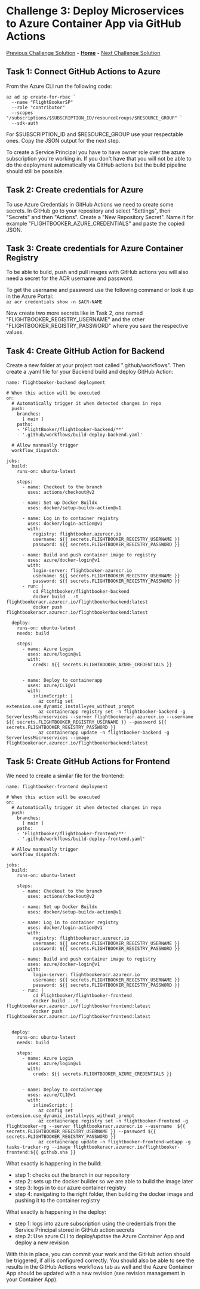 # Challenge 3: Deploy Microservices to Azure Container App via GitHub Actions

[Previous Challenge Solution](02-Azure-Container-Apps-solution.md) - **[Home](../README.md)** - [Next Challenge Solution](04-FrontDoor-solution.md)

## Task 1: Connect GitHub Actions to Azure

From the Azure CLI run the following code: 
```
az ad sp create-for-rbac `
  --name "FlightBookerSP"
  --role "contributor"
  --scopes "/subscriptions/$SUBSCRIPTION_ID/resourceGroups/$RESOURCE_GROUP" `
  --sdk-auth
```
For $SUBSCRIPTION_ID and $RESOURCE_GROUP use your respectable ones. 
Copy the JSON output for the next step.

To create a Service Principal you have to have owner role over the azure subscription you're working in. If you don't have that you will not be able to do the deployment automatically via GitHub actions but the build pipeline should still be possible.

## Task 2: Create credentials for Azure

To use Azure Credentials in GitHub Actions we need to create some secrets. In GitHub go to your repository and select "Settings", then "Secrets" and then "Actions". Create a "New Repository Secret".
Name it for example "FLIGHTBOOKER_AZURE_CREDENTIALS" and paste the copied JSON.

## Task 3: Create credentials for Azure Container Registry

To be able to build, push and pull images with GitHub actions you will also need a secret for the ACR username and password.

To get the username and password use the following command or look it up in the Azure Portal: <br>
`az acr credentials show -n $ACR-NAME`
<br>

Now create two more secrets like in Task 2, one named "FLIGHTBOOKER_REGISTRY_USERNAME" and the other "FLIGHTBOOKER_REGISTRY_PASSWORD" where you save the respective values. 

## Task 4: Create GitHub Action for Backend

Create a new folder at your project root called ".github/workflows". Then create a .yaml file for your Backend build and deploy GitHub Action:

```
name: flightbooker-backend deployment

# When this action will be executed
on:
  # Automatically trigger it when detected changes in repo
  push:
    branches: 
      [ main ]
    paths:
    - 'FlightBooker/flightbooker-backend/**'
    - '.github/workflows/build-deploy-backend.yaml'

  # Allow mannually trigger 
  workflow_dispatch:      

jobs:
  build:
    runs-on: ubuntu-latest

    steps:
      - name: Checkout to the branch
        uses: actions/checkout@v2

      - name: Set up Docker Buildx
        uses: docker/setup-buildx-action@v1

      - name: Log in to container registry
        uses: docker/login-action@v1
        with:
          registry: flightbooker.azurecr.io
          username: ${{ secrets.FLIGHTBOOKER_REGISTRY_USERNAME }}
          password: ${{ secrets.FLIGHTBOOKER_REGISTRY_PASSWORD }}

      - name: Build and push container image to registry
        uses: azure/docker-login@v1
        with:
          login-server: flightbooker-azurecr.io
          username: ${{ secrets.FLIGHTBOOKER_REGISTRY_USERNAME }}
          password: ${{ secrets.FLIGHTBOOKER_REGISTRY_PASSWORD }}
      - run: |
          cd Flightbooker/flightbooker-backend
          docker build . -t flightbookeracr.azurecr.io/flightbookerbackend:latest
          docker push flightbookeracr.azurecr.io/flightbookerbackend:latest

  deploy:
    runs-on: ubuntu-latest
    needs: build
    
    steps:
      - name: Azure Login
        uses: azure/login@v1
        with:
          creds: ${{ secrets.FLIGHTBOOKER_AZURE_CREDENTIALS }}


      - name: Deploy to containerapp
        uses: azure/CLI@v1
        with:
          inlineScript: |
            az config set extension.use_dynamic_install=yes_without_prompt
            az containerapp registry set -n flightbooker-backend -g ServerlessMicroservices --server flightbookeracr.azurecr.io --username  ${{ secrets.FLIGHTBOOKER_REGISTRY_USERNAME }} --password ${{ secrets.FLIGHTBOOKER_REGISTRY_PASSWORD }}
            az containerapp update -n flightbooker-backend -g ServerlessMicroservices --image flightbookeracr.azurecr.io/flightbookerbackend:latest
```

## Task 5: Create GitHub Actions for Frontend

We need to create a similar file for the frontend:
```
name: flightbooker-frontend deployment

# When this action will be executed
on:
  # Automatically trigger it when detected changes in repo
  push:
    branches: 
      [ main ]
    paths:
    - 'Flightbooker/flightbooker-frontend/**'
    - '.github/workflows/build-deploy-frontend.yaml'

  # Allow mannually trigger 
  workflow_dispatch:      

jobs:
  build:
    runs-on: ubuntu-latest

    steps:
      - name: Checkout to the branch
        uses: actions/checkout@v2

      - name: Set up Docker Buildx
        uses: docker/setup-buildx-action@v1

      - name: Log in to container registry
        uses: docker/login-action@v1
        with:
          registry: flightbookeracr.azurecr.io
          username: ${{ secrets.FLIGHTBOOKER_REGISTRY_USERNAME }}
          password: ${{ secrets.FLIGHTBOOKER_REGISTRY_PASSWORD }}

      - name: Build and push container image to registry
        uses: azure/docker-login@v1
        with:
          login-server: flightbookeracr.azurecr.io
          username: ${{ secrets.FLIGHTBOOKER_REGISTRY_USERNAME }}
          password: ${{ secrets.FLIGHTBOOKER_REGISTRY_PASSWORD }}
      - run: |
          cd Flightbooker/flightbooker-frontend
          docker build . -t flightbookeracr.azurecr.io/flightbookerfrontend:latest
          docker push flightbookeracr.azurecr.io/flightbookerfrontend:latest


  deploy:
    runs-on: ubuntu-latest
    needs: build
    
    steps:
      - name: Azure Login
        uses: azure/login@v1
        with:
          creds: ${{ secrets.FLIGHTBOOKER_AZURE_CREDENTIALS }}


      - name: Deploy to containerapp
        uses: azure/CLI@v1
        with:
          inlineScript: |
            az config set extension.use_dynamic_install=yes_without_prompt
            az containerapp registry set -n flightbooker-frontend -g flightbooker-rg --server flightbookeracr.azurecr.io --username  ${{ secrets.FLIGHTBOOKER_REGISTRY_USERNAME }} --password ${{ secrets.FLIGHTBOOKER_REGISTRY_PASSWORD }}
            az containerapp update -n flightbooker-frontend-webapp -g tasks-tracker-rg --image flightbookeracr.azurecr.io/flightbooker-frontend:${{ github.sha }}
```
What exactly is happening in the build:
* step 1: checks out the branch in our repository
* step 2: sets up the docker builder so we are able to build the image later
* step 3: logs in to our azure container registry
* step 4: navigating to the right folder, then building the docker image and pushing it to the container registry

What exactly is happening in the deploy:
* step 1: logs into azure subscription using the credentials from the Service Principal stored in GitHub action secrets
* step 2: Use azure CLI to deploy/updtae the Azure Container App and deploy a new revision


With this in place, you can commit your work and the GitHub action should be triggered, if all is configured correctly.  You should also be able to see the results in the GitHub Actions workflows tab as well and the Azure Container App should be updated with a new revision (see revision management in your Container App).
